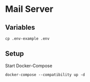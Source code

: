 Mail Server
===========

Variables
---------

```
cp .env-example .env
```

Setup
-----

Start Docker-Compose

```
docker-compose --compatibility up -d
```
